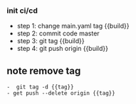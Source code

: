 ### init ci/cd
- step 1: change main.yaml tag {{build}}
- step 2: commit code master
- step 3: git tag {{build}}
- step 4: git push origin {{build}}

## note remove tag
    -  git tag -d {{tag}}
    - get push --delete origin {{tag}}
